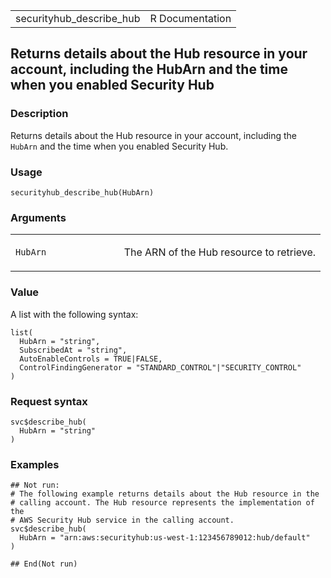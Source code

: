 <table style="width: 100%;">
<tbody>
<tr class="odd">
<td>securityhub_describe_hub</td>
<td style="text-align: right;">R Documentation</td>
</tr>
</tbody>
</table>

## Returns details about the Hub resource in your account, including the HubArn and the time when you enabled Security Hub

### Description

Returns details about the Hub resource in your account, including the
`HubArn` and the time when you enabled Security Hub.

### Usage

    securityhub_describe_hub(HubArn)

### Arguments

<table>
<colgroup>
<col style="width: 35%" />
<col style="width: 65%" />
</colgroup>
<tbody>
<tr class="odd">
<td><code id="securityhub_describe_hub_:_HubArn">HubArn</code></td>
<td><p>The ARN of the Hub resource to retrieve.</p></td>
</tr>
</tbody>
</table>

### Value

A list with the following syntax:

    list(
      HubArn = "string",
      SubscribedAt = "string",
      AutoEnableControls = TRUE|FALSE,
      ControlFindingGenerator = "STANDARD_CONTROL"|"SECURITY_CONTROL"
    )

### Request syntax

    svc$describe_hub(
      HubArn = "string"
    )

### Examples

    ## Not run: 
    # The following example returns details about the Hub resource in the
    # calling account. The Hub resource represents the implementation of  the
    # AWS Security Hub service in the calling account.
    svc$describe_hub(
      HubArn = "arn:aws:securityhub:us-west-1:123456789012:hub/default"
    )

    ## End(Not run)
